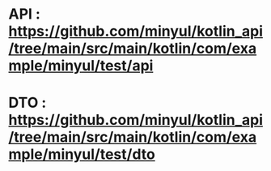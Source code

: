 
# API : https://github.com/minyul/kotlin_api/tree/main/src/main/kotlin/com/example/minyul/test/api
# DTO : https://github.com/minyul/kotlin_api/tree/main/src/main/kotlin/com/example/minyul/test/dto

